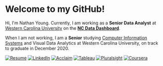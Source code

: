 # Welcome to my GitHub!

Hi, I'm Nathan Young.  Currently, I am working as a **Senior Data Analyst** at [Western Carolina University](wcu.edu) on the [**NC Data Dashboard**](https://www.wcu.edu/engage/regional-development/data-dashboard.aspx).

When I am not working, I am a **Senior** studying [Computer Information Systems](https://www.wcu.edu/learn/departments-schools-colleges/COB/academic-departments/acc-fin-is-law/cis.aspx) and Visual Data Analytics at Western Carolina University, on track to graduate in December 2020.

[![Resume](https://img.shields.io/badge/-RESUME-2e2e2e?style=for-the-badge&logo=resume&logoColor=white])](https://github.com/nathayoung/nathayoung/blob/master/Resume.md)
[![LinkedIn](https://img.shields.io/badge/-LINKEDIN-0077B5?style=for-the-badge&logo=linkedin&logoColor=white)](https://www.linkedin.com/in/nathayoung/)
[![Acclaim](https://img.shields.io/badge/-ACCLAIM-0F4D92?style=for-the-badge&logo=acclaim&logoColor=white)](https://www.youracclaim.com/users/nathayoung/badges)
[![Tableau](https://img.shields.io/badge/-TABLEAU-B7410E?style=for-the-badge&logo=tableau&logoColor=white)](https://public.tableau.com/profile/nathayoung#!/)
[![Pluralsight](https://img.shields.io/badge/-PLURALSIGHT-50C878?style=for-the-badge&logo=pluralsight&logoColor=white)](https://app.pluralsight.com/profile/nathayoung)
[![Coursera](https://img.shields.io/badge/-COURSERA-0077B5?style=for-the-badge&logo=COURSERA&logoColor=white)](https://www.coursera.org/user/0f216ddea486002dd0ba0fbe76e503b9)
